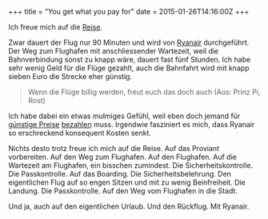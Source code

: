 +++
title = "You get what you pay for"
date = 2015-01-26T14:16:00Z
+++


Ich freue mich auf die [Reise](/2015/endland/).

Zwar dauert der Flug nur 90 Minuten und wird von [Ryanair](http://de.wikipedia.org/wiki/Ryanair#Kritik) durchgeführt. Der Weg zum Flughafen mit anschliessender Wartezeit, weil die Bahnverbindung sonst zu knapp wäre, dauert fast fünf Stunden. Ich habe sehr wenig Geld für die Flüge gezahlt, auch die Bahnfahrt wird mit knapp sieben Euro die Strecke eher günstig.

> Wenn die Flüge billig werden, freut euch das doch auch
(Aus: Prinz Pi, Rost)

Ich habe dabei ein etwas mulmiges Gefühl, weil eben doch jemand für [günstige Preise](http://publik.verdi.de/2008/ausgabe_03/gewerkschaft/aktuell/seite_5/A0) [bezahlen](http://www.rp-online.de/wirtschaft/unternehmen/jeder-dritte-pilot-will-ryanair-den-ruecken-kehren-aid-1.4261836) muss. Irgendwie fasziniert es mich, dass Ryanair so erschreckend konsequent Kosten senkt.

Nichts desto trotz freue ich mich auf die Reise. Auf das Proviant vorbereiten. Auf den Weg zum Flughafen. Auf den Flughafen. Auf die Wartezeit am Flughafen, ein bisschen zumindest. Die Sicherheitskontrolle. Die Passkontrolle. Auf das Boarding. Die Sicherheitsbelehrung. Den eigentlichen Flug auf so engen Sitzen und mit zu wenig Beinfreiheit. Die Landung. Die Passkontrolle. Auf den Weg vom Flughafen in die Stadt.

Und ja, auch auf den eigentlichen Urlaub. Und den Rückflug. Mit Ryanair.
